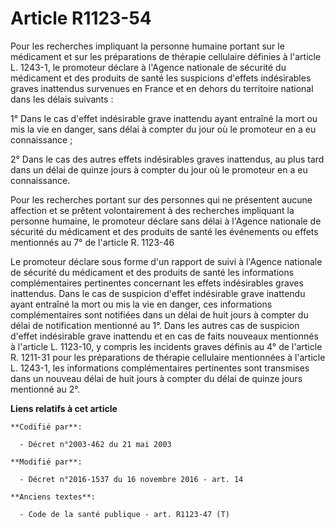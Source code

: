 # Article R1123-54

Pour les recherches impliquant la personne humaine portant sur le médicament et sur les préparations de thérapie cellulaire
définies à l'article L. 1243-1, le promoteur déclare à l'Agence nationale de sécurité du médicament et des produits de santé
les suspicions d'effets indésirables graves inattendus survenues en France et en dehors du territoire national dans les
délais suivants : 

1° Dans le cas d'effet indésirable grave inattendu ayant entraîné la mort ou mis la vie en danger, sans délai à compter du
jour où le promoteur en a eu connaissance ; 

2° Dans le cas des autres effets indésirables graves inattendus, au plus tard dans un délai de quinze jours à compter du jour
où le promoteur en a eu connaissance. 

Pour les recherches portant sur des personnes qui ne présentent aucune affection et se prêtent volontairement à des
recherches impliquant la personne humaine, le promoteur déclare sans délai à l'Agence nationale de sécurité du médicament et
des produits de santé les événements ou effets mentionnés au 7° de l'article R. 1123-46

Le promoteur déclare sous forme d'un rapport de suivi à l'Agence nationale de sécurité du médicament et des produits de santé
les informations complémentaires pertinentes concernant les effets indésirables graves inattendus. Dans le cas de suspicion
d'effet indésirable grave inattendu ayant entraîné la mort ou mis la vie en danger, ces informations complémentaires sont
notifiées dans un délai de huit jours à compter du délai de notification mentionné au 1°. Dans les autres cas de suspicion
d'effet indésirable grave inattendu et en cas de faits nouveaux mentionnés à l'article L. 1123-10, y compris les incidents
graves définis au 4° de l'article R. 1211-31 pour les préparations de thérapie cellulaire mentionnées à l'article L. 1243-1,
les informations complémentaires pertinentes sont transmises dans un nouveau délai de huit jours à compter du délai de quinze
jours mentionné au 2°.

**Liens relatifs à cet article**

	**Codifié par**:

	  - Décret n°2003-462 du 21 mai 2003

	**Modifié par**:

	  - Décret n°2016-1537 du 16 novembre 2016 - art. 14

	**Anciens textes**:

	  - Code de la santé publique - art. R1123-47 (T)
